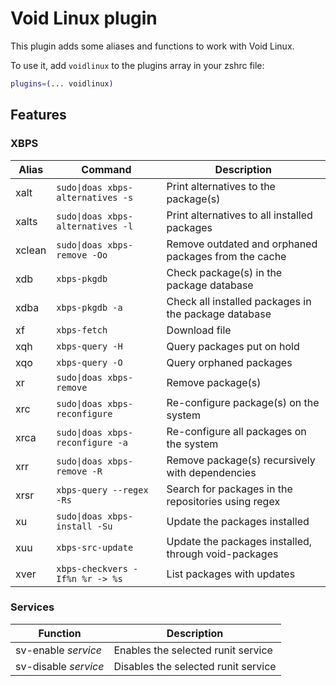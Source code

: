 # Void Linux plugin

This plugin adds some aliases and functions to work with Void Linux.

To use it, add `voidlinux` to the plugins array in your zshrc file:

```zsh
plugins=(... voidlinux)
```

## Features

### XBPS

| Alias        | Command                                | Description                                          |
|--------------|----------------------------------------|------------------------------------------------------|
| xalt         | `sudo\|doas xbps-alternatives -s`      | Print alternatives to the package(s)                 |
| xalts        | `sudo\|doas xbps-alternatives -l`      | Print alternatives to all installed packages         |
| xclean       | `sudo\|doas xbps-remove -Oo`           | Remove outdated and orphaned packages from the cache |
| xdb          | `xbps-pkgdb`                           | Check package(s) in the package database             |
| xdba         | `xbps-pkgdb -a`                        | Check all installed packages in the package database |
| xf           | `xbps-fetch`                           | Download file                                        |
| xqh          | `xbps-query -H`                        | Query packages put on hold                           |
| xqo          | `xbps-query -O`                        | Query orphaned packages                              |
| xr           | `sudo\|doas xbps-remove`               | Remove package(s)                                    |
| xrc          | `sudo\|doas xbps-reconfigure`          | Re-configure package(s) on the system                |
| xrca         | `sudo\|doas xbps-reconfigure -a`       | Re-configure all packages on the system              |
| xrr          | `sudo\|doas xbps-remove -R`            | Remove package(s) recursively with dependencies      |
| xrsr         | `xbps-query --regex -Rs`               | Search for packages in the repositories using regex  |
| xu           | `sudo\|doas xbps-install -Su`          | Update the packages installed                        |
| xuu          | `xbps-src-update`                      | Update the packages installed, through void-packages |
| xver         | `xbps-checkvers -If%n %r -> %s`        | List packages with updates                           |

### Services

| Function              | Description                         |
|-----------------------|-------------------------------------|
| sv-enable _service_   | Enables the selected runit service  |
| sv-disable  _service_ | Disables the selected runit service |
